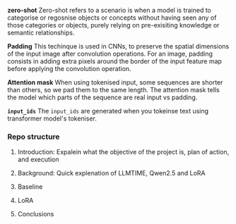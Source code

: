 <b>zero-shot</b>
Zero-shot refers to a scenario is when a model is trained to categorise or regosnise objects or concepts without having seen any of those categories or objects, purely relying on pre-exisiting knowledge or semantic relationships.

<b>Padding</b>
This techinque is used in CNNs, to preserve the spatial dimensions of the input image after convolution operations. For an image, padding consists in adding extra pixels around the border of the input feature map before applying the convolution operation.

<b>Attention mask</b>
When using tokenised input, some sequences are shorter than others, so we pad them to the same length. The attention mask tells the model which parts of the sequence are real input vs padding.

<b>`input_ids`</b>
The `input_ids` are generated when you tokeinse text using transformer model's tokeniser.


### Repo structure

1. Introduction:
    Expalein what the objective of the project is, plan of action, and execution

2. Background:
    Quick explenation of LLMTIME, Qwen2.5 and LoRA

3. Baseline

4. LoRA

5. Conclusions